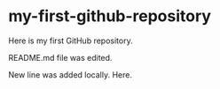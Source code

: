 # my-first-github-repository
Here is my first GitHub repository.

README.md file was edited.

New line was added locally. Here.